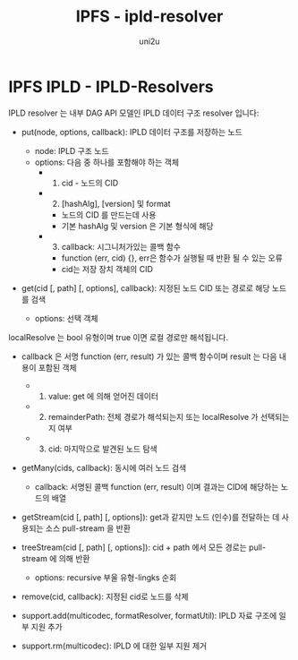 ﻿---
layout: post
title: "IPFS - ipld-resolver"
categories:
  - IPFS_Review
tags:
  - IPFS_ipld_resolver
lang: ko
author: "uni2u"
meta: "Springfield"
---

# IPFS IPLD - IPLD-Resolvers

IPLD resolver 는 내부 DAG API 모델인 IPLD 데이터 구조 resolver 입니다:

- put(node, options, callback): IPLD 데이터 구조를 저장하는 노드
  - node: IPLD 구조 노드
  - options: 다음 중 하나를 포함해야 하는 객체
    - 1) cid - 노드의 CID
    - 2) [hashAlg], [version] 및 format
      - 노드의 CID 를 만드는데 사용
      - 기본 hashAlg 및 version 은 기본 형식에 해당 
    - 3) callback: 시그니처가있는 콜백 함수
      - function (err, cid) {}, err은 함수가 실행될 때 반환 될 수 있는 오류
      - cid는 저장 장치 객체의 CID

- get(cid [, path] [, options], callback): 지정된 노드 CID 또는 경로로 해당 노드를 검색
  - options: 선택 객체

localResolve 는 bool 유형이며 true 이면 로컬 경로만 해석됩니다.

- callback 은 서명 function (err, result) 가 있는 콜백 함수이며 result 는 다음 내용이 포함된 객체
  - 1) value:  get 에 의해 얻어진 데이터
  - 2) remainderPath: 전체 경로가 해석되는지 또는 localResolve 가 선택되는지 여부
  - 3) cid: 마지막으로 발견된 노드 탐색

- getMany(cids, callback): 동시에 여러 노드 검색
  - callback: 서명된 콜백 function (err, result) 이며 결과는 CID에 해당하는 노드의 배열

- getStream(cid [, path] [, options]): get과 같지만 노드 (인수)를 전달하는 데 사용되는 소스 pull-stream 을 반환
- treeStream(cid [, path] [, options]): cid + path 에서 모든 경로는 pull-stream 에 의해 반환
  - options: recursive 부울 유형-lingks 순회
- remove(cid, callback): 지정된 cid로 노드를 삭제
- support.add(multicodec, formatResolver, formatUtil): IPLD 자료 구조에 일부 지원 추가
- support.rm(multicodec): IPLD 에 대한 일부 지원 제거
